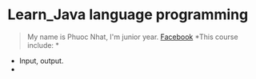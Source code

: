 # Learn_Java language programming
> My name is Phuoc Nhat, I'm junior year. 
[Facebook](https://www.facebook.com/profile.php?id=100009085302810 "Phuoc Nhat")
 *This course include: *
 * Input, output.
 * 

